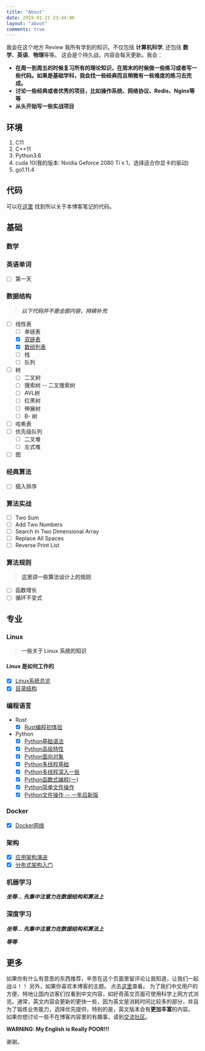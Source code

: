 ```yaml
---
title: "About"
date: 2019-01-21 23:44:06
layout: "about"
comments: true
---
```


我会在这个地方 Review 我所有学到的知识。不仅包括 **计算机科学**, 还包括 **数学**、**英语**、**物理**等等。
这会是个持久战，内容会每天更新。我会：

+ **在周一到周五的时候复习所有的理论知识，在周末的时候做一些练习或者写一些代码。如果是基础学科，我会找一些经典而且稍微有一些难度的练习去完成。**
+ **讨论一些经典或者优秀的项目，比如操作系统、网络协议、Redis、Nginx等等**
+ **从头开始写一些实战项目**

## 环境

1. C11
2. C++11
3. Python3.6
4. cuda 10(我的版本: Nvidia Geforce 2080 Ti x 1，选择适合你显卡的驱动)
5. go1.11.4

## 代码

可以在[这里](https://github.com/sherlockblaze/all_knowledge_review) 找到所以关于本博客笔记的代码。

## 基础

### 数学

### 英语单词

- [ ] 第一天

### 数据结构

> ***以下代码并不是全部内容，持续补充***

- [ ] 线性表
    - [ ] 单链表
    - [x] [双链表](https://sherlockblaze.com/2019/01/21/basic/data-structure/LinkedList/)
    - [x] [数组列表](https://sherlockblaze.com/2019/01/21/basic/data-structure/ArrayList/)
    - [ ] 栈
    - [ ] 队列
- [ ] 树
    - [ ] 二叉树
    - [ ] 搜索树 -- 二叉搜索树
    - [ ] AVL树
    - [ ] 红黑树
    - [ ] 伸展树
    - [ ] B- 树
- [ ] 哈希表
- [ ] 优先级队列
    - [ ] 二叉堆
    - [ ] 左式堆
- [ ] 图

### 经典算法

- [ ] 插入排序

### 算法实战

- [ ] Two Sum
- [ ] Add Two Numbers
- [ ] Search In Two Dimensional Array
- [ ] Replace All Spaces
- [ ] Reverse Print List

### 算法规则

> **这里讲一些算法设计上的规则**

- [ ] 函数增长
- [ ] 循环不变式

## 专业

### Linux

> **一些关于 Linux 系统的知识**

#### Linux 是如何工作的

- [x] [Linux系统总览](https://sherlockblaze.com/2019/02/26/profession/linux/how-linux-works/The-Big-Picture-Of-Linux)
- [x] [目录结构](https://sherlockblaze.com/2019/03/04/profession/linux/how-linux-works/Directory-Hierarchy)

### 编程语言

- Rust
    - [x] [Rust编程初体验](https://sherlockblaze.com/2019/03/21/code/rust/Start-Code-in-Rust/)

- Python
    - [x] [Python基础语法](https://sherlockblaze.com/2018/08/16/code/python/BasicGrammar/)
    - [x] [Python高级特性](https://sherlockblaze.com/2018/08/16/code/python/AdvancedFeatures/)
    - [x] [Python面向对象](https://sherlockblaze.com/2018/08/16/code/python/Object-Oriented/)
    - [x] [Python多线程基础](https://sherlockblaze.com/2018/08/16/code/python/MultithreadBasic/)
    - [x] [Python多线程深入一些](https://sherlockblaze.com/2018/08/16/code/python/Multithread/)
    - [x] [Python函数式编程(一)](https://sherlockblaze.com/2018/08/16/code/python/FunctionalProgramming/)
    - [x] [Python简单文件操作](https://sherlockblaze.com/2017/06/17/code/python/FileOperations/)
    - [x] [Python文件操作 -- 一年后新版](https://sherlockblaze.com/2018/08/16/code/python/FileOperationsMore/)

### Docker

- [x] [Docker网络](https://sherlockblaze.com/2019/03/27/profession/docker/Docker-Network/)

### 架构

- [x] [应用架构演进](https://sherlockblaze.com/2019/04/23/profession/architecture/application-architecture-evolution/)
- [x] [分布式架构入门](https://sherlockblaze.com/2019/04/24/profession/architecture/Introduction-to-distributed-architecture/)

### 机器学习

***坐等... 先集中注意力在数据结构和算法上***

### 深度学习

***坐等... 先集中注意力在数据结构和算法上***

***等等***

## 更多

如果你有什么有意思的东西推荐，辛苦在这个页面里留评论让我知道，让我们一起战斗！！
另外，如果你喜欢本博客的主题。 点击[这里](https://github.com/sherlockblaze/hexo-theme-new_BeanTech_theme)查看。
为了我们中文用户的方便，特地让国内访客们仅看到中文内容，如好奇英文页面可使用科学上网方式浏览。通常，英文内容会更新的更快一些，因为英文是消耗时间比较多的部分，并且为了锻炼业务能力，选择优先提供，特别的是，英文版本会有**更加丰富**的内容。
如果你想讨论一些不在博客内容里的有趣事，请到[交流社区](https://sherlockblaze.com/community/)。

**WARNING: My English is Really POOR!!!**

谢谢。